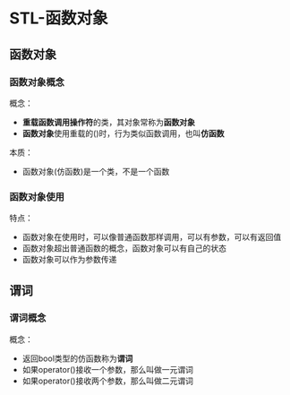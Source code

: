 # STL-函数对象
## 函数对象
### 函数对象概念
概念：  
 * **重载函数调用操作符**的类，其对象常称为**函数对象**  
 * **函数对象**使用重载的()时，行为类似函数调用，也叫**仿函数**  
  
本质：  
 * 函数对象(仿函数)是一个类，不是一个函数  
  
### 函数对象使用
特点：  
 * 函数对象在使用时，可以像普通函数那样调用，可以有参数，可以有返回值  
 * 函数对象超出普通函数的概念，函数对象可以有自己的状态  
 * 函数对象可以作为参数传递  
  
## 谓词
### 谓词概念
概念：  
 * 返回bool类型的仿函数称为**谓词**  
 * 如果operator()接收一个参数，那么叫做一元谓词  
 * 如果operator()接收两个参数，那么叫做二元谓词  
  
